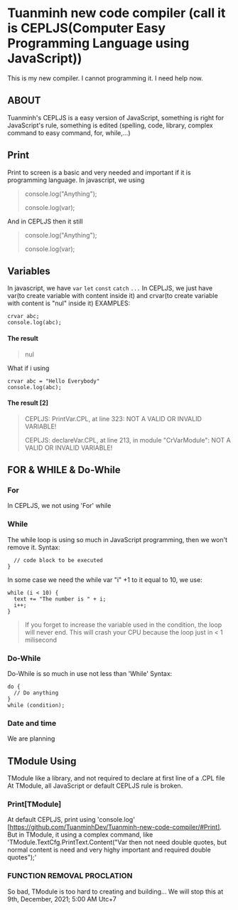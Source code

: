 # Tuanminh new code compiler (call it is CEPLJS(Computer Easy Programming Language using JavaScript))
This is my new compiler. I cannot programming it. I need help now.
## ABOUT
Tuanminh's CEPLJS is a easy version of JavaScript, something is right for JavaScript's rule, something is edited (spelling, code, library, complex command to easy command, for, while,...)
## Print
Print to screen is a basic and very needed and important if it is programming language. In javascript, we using
> console.log("Anything");
> 
> console.log(var);

And in CEPLJS then it still

> console.log("Anything");
> 
> console.log(var);
## Variables
In javascript, we have `var` `let` `const` `catch` `...`
In CEPLJS, we just have var(to create variable with content inside it) and crvar(to create variable with content is "nul" inside it)
EXAMPLES:
```
crvar abc;
console.log(abc);
```
#### The result
> nul

What if i using 
```
crvar abc = "Hello Everybody"
console.log(abc);
```
#### The result [2]
> CEPLJS: PrintVar.CPL, at line 323: NOT A VALID OR INVALID VARIABLE!
> 
> CEPLJS: declareVar.CPL, at line 213, in module "CrVarModule":  NOT A VALID OR INVALID VARIABLE!

## FOR & WHILE & Do-While
### For
In CEPLJS, we not using 'For' while
### While
The while loop is using so much in JavaScript programming, then we won't remove it.
Syntax:
```while (condition) {
  // code block to be executed
}
```
In some case we need the while var "i" +1 to it equal to 10, we use:
```var i = 10
while (i < 10) {
  text += "The number is " + i;
  i++;
}
```
> If you forget to increase the variable used in the condition, the loop will never end. This will crash your CPU because the loop just in < 1 milisecond
### Do-While
Do-While is so much in use not less than 'While'
Syntax:
```
do {
  // Do anything
}
while (condition);
```
### Date and time
We are planning
## TModule Using
TModule like a library, and not required to declare at first line of a .CPL file
At TModule, all JavaScript or default CEPLJS rule is broken.
### Print[TModule]
At default CEPLJS, print using 'console.log' [https://github.com/TuanminhDev/Tuanminh-new-code-compiler/#Print]. But in TModule, it using a complex command, like 'TModule.TextCfg.PrintText.Content("Var then not need double quotes, but normal content is need and very highy important and required double quotes");'
### FUNCTION REMOVAL PROCLATION
So bad, TModule is too hard to creating and building... We will stop this at 9th, December, 2021; 5:00 AM Utc+7
